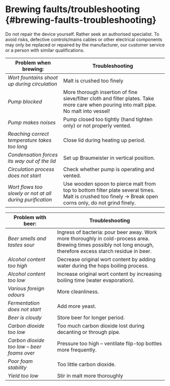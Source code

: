 # Brewing faults/troubleshooting {#brewing-faults-troubleshooting}

Do not repair the device yourself. Rather seek an authorised specialist. To avoid risks, defective controls/mains cables or other electrical components may only be replaced or repaired by the manufacturer, our customer service or a person with similar qualifications.

| **Problem when brewing:** | **Troubleshooting** |
| --- | --- |
| _Wort fountains shoot up during circulation_ | Malt is crushed too finely |
| _Pump blocked_ | More thorough insertion of fine sieve/filter cloth and filter plates. Take more care when pouring into malt pipe. No malt into vessel! |
| _Pump makes noises_ | Pump closed too tightly (hand tighten only) or not properly vented. |
| _Reaching correct temperature takes too long_ | Close lid during heating up period. |
| _Condensation forces its way out of the lid_ | Set up Braumeister in vertical position. |
| _Circulation process does not start_ | Check whether pump is operating and vented. |
| _Wort flows too slowly or not at all during purification_ | Use wooden spoon to pierce malt from top to bottom filter plate several times. Malt is crushed too finely -&gt; Break open corns only, do not grind finely. |

| **Problem with beer:** | **Troubleshooting** |
| --- | --- |
| _Beer smells and tastes sour_ | Ingress of bacteria: pour beer away. Work more thoroughly in cold-process area. Brewing times possibly not long enough, therefore excess starch residue in beer. |
| _Alcohol content too high_ | Decrease original wort content by adding water during the hops boiling process. |
| _Alcohol content too low_ | Increase original wort content by increasing boiling time (water evaporation). |
| _Various foreign odours_ | More cleanliness. |
| _Fermentation does not start_ | Add more yeast. |
| _Beer is cloudy_ | Store beer for longer period. |
| _Carbon dioxide too low_ | Too much carbon dioxide lost during decanting or through pipe. |
| _Carbon dioxide too low – beer foams over_ | Pressure too high – ventilate flip-top bottles more frequently. |
| _Poor foam stability_ | Too little carbon dioxide. |
| _Yield too low_ | Stir in malt more thoroughly |